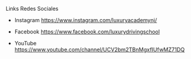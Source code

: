 Links Redes Sociales

- Instagram
  https://www.instagram.com/luxuryacademynj/

- Facebook
  https://www.facebook.com/luxurydrivingschool

* YouTube
  https://www.youtube.com/channel/UCV2bm2TBnMgxfIUfwMZ71DQ
